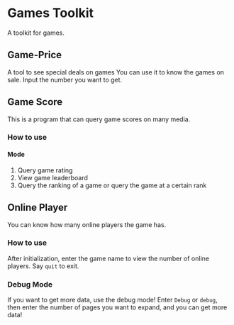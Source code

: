 # Games Toolkit
 A toolkit for games.
## Game-Price
 A tool to see special deals on games
 You can use it to know the games on sale.
 Input the number you want to get.
## Game Score
This is a program that can query game scores on many media.
### How to use
#### Mode
1. Query game rating
2. View game leaderboard
3. Query the ranking of a game or query the game at a certain rank
## Online Player
 You can know how many online players the game has.
### How to use
 After initialization, enter the game name to view the number of online players.
 Say `quit` to exit.
### Debug Mode
 If you want to get more data, use the debug mode! Enter `Debug` or `debug`, then enter the number of pages you want to expand, and you can get more data!